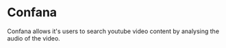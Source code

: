 Confana
=======

Confana allows it's users to search youtube video content by analysing the audio of the video.
